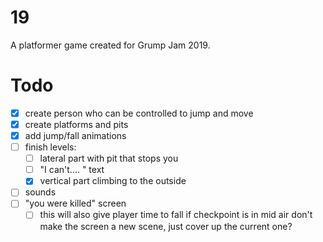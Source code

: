 # 19
A platformer game created for Grump Jam 2019.

# Todo
 * [x] create person who can be controlled to jump and move
 * [x] create platforms and pits
 * [x] add jump/fall animations
 * [ ] finish levels:
     * [ ] lateral part with pit that stops you
     * [ ] "I can't.... " text
     * [x] vertical part climbing to the outside
 * [ ] sounds
 * [ ] "you were killed" screen
     * [ ] this will also give player time to fall if checkpoint is in mid air
           don't make the screen a new scene, just cover up the current one?
